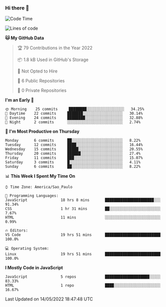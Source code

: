 ### Hi there 👋



<!--START_SECTION:waka-->
![Code Time](http://img.shields.io/badge/Code%20Time-0%20secs-blue)

![Lines of code](https://img.shields.io/badge/From%20Hello%20World%20I%27ve%20Written-36%20Thousand%20lines%20of%20code-blue)

**🐱 My GitHub Data** 

> 🏆 79 Contributions in the Year 2022
 > 
> 📦 1.8 kB Used in GitHub's Storage 
 > 
> 🚫 Not Opted to Hire
 > 
> 📜 6 Public Repositories 
 > 
> 🔑 0 Private Repositories  
 > 
**I'm an Early 🐤** 

```text
🌞 Morning    25 commits     ████████░░░░░░░░░░░░░░░░░   34.25% 
🌆 Daytime    22 commits     ███████░░░░░░░░░░░░░░░░░░   30.14% 
🌃 Evening    24 commits     ████████░░░░░░░░░░░░░░░░░   32.88% 
🌙 Night      2 commits      ░░░░░░░░░░░░░░░░░░░░░░░░░   2.74%

```
📅 **I'm Most Productive on Thursday** 

```text
Monday       6 commits      ██░░░░░░░░░░░░░░░░░░░░░░░   8.22% 
Tuesday      12 commits     ████░░░░░░░░░░░░░░░░░░░░░   16.44% 
Wednesday    15 commits     █████░░░░░░░░░░░░░░░░░░░░   20.55% 
Thursday     20 commits     ██████░░░░░░░░░░░░░░░░░░░   27.4% 
Friday       11 commits     ███░░░░░░░░░░░░░░░░░░░░░░   15.07% 
Saturday     3 commits      █░░░░░░░░░░░░░░░░░░░░░░░░   4.11% 
Sunday       6 commits      ██░░░░░░░░░░░░░░░░░░░░░░░   8.22%

```


📊 **This Week I Spent My Time On** 

```text
⌚︎ Time Zone: America/Sao_Paulo

💬 Programming Languages: 
JavaScript               18 hrs 8 mins       ██████████████████████░░░   91.34% 
CSS                      1 hr 31 mins        ██░░░░░░░░░░░░░░░░░░░░░░░   7.67% 
HTML                     11 mins             ░░░░░░░░░░░░░░░░░░░░░░░░░   0.99%

🔥 Editors: 
VS Code                  19 hrs 51 mins      █████████████████████████   100.0%

💻 Operating System: 
Linux                    19 hrs 51 mins      █████████████████████████   100.0%

```

**I Mostly Code in JavaScript** 

```text
JavaScript               5 repos             ████████████████████░░░░░   83.33% 
HTML                     1 repo              ████░░░░░░░░░░░░░░░░░░░░░   16.67%

```



 Last Updated on 14/05/2022 18:47:48 UTC
<!--END_SECTION:waka-->

